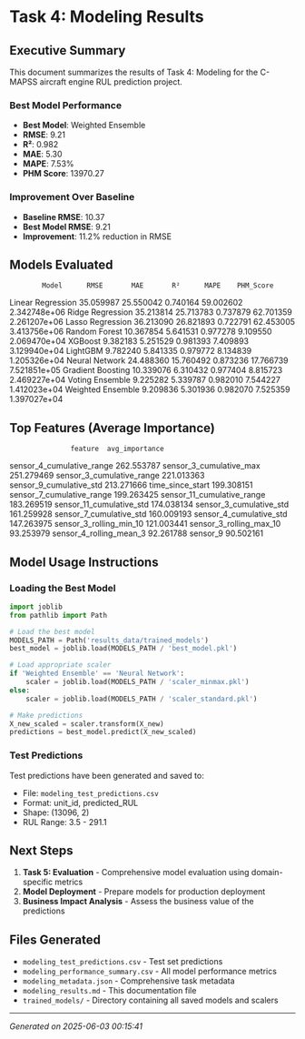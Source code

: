 # Task 4: Modeling Results

## Executive Summary

This document summarizes the results of Task 4: Modeling for the C-MAPSS aircraft engine RUL prediction project.

### Best Model Performance
- **Best Model**: Weighted Ensemble
- **RMSE**: 9.21
- **R²**: 0.982
- **MAE**: 5.30
- **MAPE**: 7.53%
- **PHM Score**: 13970.27

### Improvement Over Baseline
- **Baseline RMSE**: 10.37
- **Best Model RMSE**: 9.21
- **Improvement**: 11.2% reduction in RMSE

## Models Evaluated

            Model      RMSE       MAE       R²      MAPE    PHM_Score
Linear Regression 35.059987 25.550042 0.740164 59.002602 2.342748e+06
 Ridge Regression 35.213814 25.713783 0.737879 62.701359 2.261207e+06
 Lasso Regression 36.213090 26.821893 0.722791 62.453005 3.413756e+06
    Random Forest 10.367854  5.641531 0.977278  9.109550 2.069470e+04
          XGBoost  9.382183  5.251529 0.981393  7.409893 3.129940e+04
         LightGBM  9.782240  5.841335 0.979772  8.134839 1.205326e+04
   Neural Network 24.488360 15.760492 0.873236 17.766739 7.521851e+05
Gradient Boosting 10.339076  6.310432 0.977404  8.815723 2.469227e+04
  Voting Ensemble  9.225282  5.339787 0.982010  7.544227 1.412023e+04
Weighted Ensemble  9.209836  5.301936 0.982070  7.525359 1.397027e+04

## Top Features (Average Importance)

                   feature  avg_importance
 sensor_4_cumulative_range      262.553787
   sensor_3_cumulative_max      251.279469
 sensor_3_cumulative_range      221.013363
   sensor_9_cumulative_std      213.271666
          time_since_start      199.308151
 sensor_7_cumulative_range      199.263425
sensor_11_cumulative_range      183.269519
  sensor_11_cumulative_std      174.038134
   sensor_3_cumulative_std      161.259928
   sensor_7_cumulative_std      160.009193
   sensor_4_cumulative_std      147.263975
   sensor_3_rolling_min_10      121.003441
   sensor_3_rolling_max_10       93.253979
   sensor_4_rolling_mean_3       92.261788
                  sensor_9       90.502161

## Model Usage Instructions

### Loading the Best Model

```python
import joblib
from pathlib import Path

# Load the best model
MODELS_PATH = Path('results_data/trained_models')
best_model = joblib.load(MODELS_PATH / 'best_model.pkl')

# Load appropriate scaler
if 'Weighted Ensemble' == 'Neural Network':
    scaler = joblib.load(MODELS_PATH / 'scaler_minmax.pkl')
else:
    scaler = joblib.load(MODELS_PATH / 'scaler_standard.pkl')

# Make predictions
X_new_scaled = scaler.transform(X_new)
predictions = best_model.predict(X_new_scaled)
```

### Test Predictions

Test predictions have been generated and saved to:
- File: `modeling_test_predictions.csv`
- Format: unit_id, predicted_RUL
- Shape: (13096, 2)
- RUL Range: 3.5 - 291.1

## Next Steps

1. **Task 5: Evaluation** - Comprehensive model evaluation using domain-specific metrics
2. **Model Deployment** - Prepare models for production deployment
3. **Business Impact Analysis** - Assess the business value of the predictions

## Files Generated

- `modeling_test_predictions.csv` - Test set predictions
- `modeling_performance_summary.csv` - All model performance metrics
- `modeling_metadata.json` - Comprehensive task metadata
- `modeling_results.md` - This documentation file
- `trained_models/` - Directory containing all saved models and scalers

---
*Generated on 2025-06-03 00:15:41*
